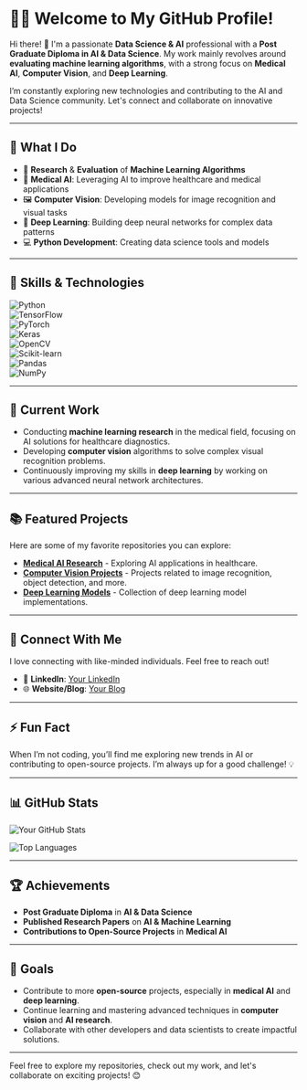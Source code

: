# 👨‍💻 Welcome to My GitHub Profile!

Hi there! 👋 I'm a passionate **Data Science & AI** professional with a **Post Graduate Diploma in AI & Data Science**. My work mainly revolves around **evaluating machine learning algorithms**, with a strong focus on **Medical AI**, **Computer Vision**, and **Deep Learning**. 

I’m constantly exploring new technologies and contributing to the AI and Data Science community. Let's connect and collaborate on innovative projects!

---

## 🚀 **What I Do**

- 🧠 **Research** & **Evaluation** of **Machine Learning Algorithms**
- 🏥 **Medical AI**: Leveraging AI to improve healthcare and medical applications
- 🖼️ **Computer Vision**: Developing models for image recognition and visual tasks
- 🔬 **Deep Learning**: Building deep neural networks for complex data patterns
- 💻 **Python Development**: Creating data science tools and models

---

## 🌟 **Skills & Technologies**

![Python](https://img.shields.io/badge/Python-3776AB?style=flat-square&logo=python&logoColor=white)  
![TensorFlow](https://img.shields.io/badge/TensorFlow-FF6F00?style=flat-square&logo=tensorflow&logoColor=white)  
![PyTorch](https://img.shields.io/badge/PyTorch-EE4C2C?style=flat-square&logo=pytorch&logoColor=white)  
![Keras](https://img.shields.io/badge/Keras-D00000?style=flat-square&logo=keras&logoColor=white)  
![OpenCV](https://img.shields.io/badge/OpenCV-5C3C6B?style=flat-square&logo=opencv&logoColor=white)  
![Scikit-learn](https://img.shields.io/badge/Scikit-learn-F7931E?style=flat-square&logo=scikit-learn&logoColor=white)  
![Pandas](https://img.shields.io/badge/Pandas-150458?style=flat-square&logo=pandas&logoColor=white)  
![NumPy](https://img.shields.io/badge/NumPy-013243?style=flat-square&logo=numpy&logoColor=white)

---

## 💼 **Current Work**

- Conducting **machine learning research** in the medical field, focusing on AI solutions for healthcare diagnostics.
- Developing **computer vision** algorithms to solve complex visual recognition problems.
- Continuously improving my skills in **deep learning** by working on various advanced neural network architectures.

---

## 📚 **Featured Projects**

Here are some of my favorite repositories you can explore:

- [**Medical AI Research**](https://github.com/yourusername/medical-ai) - Exploring AI applications in healthcare.
- [**Computer Vision Projects**](https://github.com/yourusername/computer-vision) - Projects related to image recognition, object detection, and more.
- [**Deep Learning Models**](https://github.com/yourusername/deep-learning) - Collection of deep learning model implementations.

---

## 📢 **Connect With Me**

I love connecting with like-minded individuals. Feel free to reach out!

- 🔗 **LinkedIn**: [Your LinkedIn](https://www.linkedin.com/in/syed-ibad-hasnain-8357b41b2)
- 🌐 **Website/Blog**: [Your Blog](https://yourwebsite.com)

---

## ⚡ Fun Fact

When I’m not coding, you’ll find me exploring new trends in AI or contributing to open-source projects. I’m always up for a good challenge! 💡

---

## 📊 **GitHub Stats**

![Your GitHub Stats](https://github-readme-stats.vercel.app/api?username=yourusername&show_icons=true&hide_title=true&count_private=true&theme=radical)

![Top Languages](https://github-readme-stats.vercel.app/api/top-langs/?username=yourusername&theme=radical)

---

## 🏆 **Achievements**

- **Post Graduate Diploma** in **AI & Data Science**  
- **Published Research Papers** on **AI & Machine Learning**
- **Contributions to Open-Source Projects** in **Medical AI**

---

## 🎯 **Goals**

- Contribute to more **open-source** projects, especially in **medical AI** and **deep learning**.
- Continue learning and mastering advanced techniques in **computer vision** and **AI research**.
- Collaborate with other developers and data scientists to create impactful solutions.

---

Feel free to explore my repositories, check out my work, and let's collaborate on exciting projects! 😊

